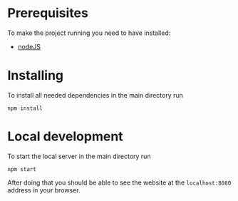 # Prerequisites
To make the project running you need to have installed:
* [nodeJS](https://nodejs.org/en/)

# Installing
To install all needed dependencies in the main directory run
```
npm install
```

# Local development
To start the local server in the main directory run
```
npm start
```
After doing that you should be able to see the website at the `localhost:8080` address in your browser.
